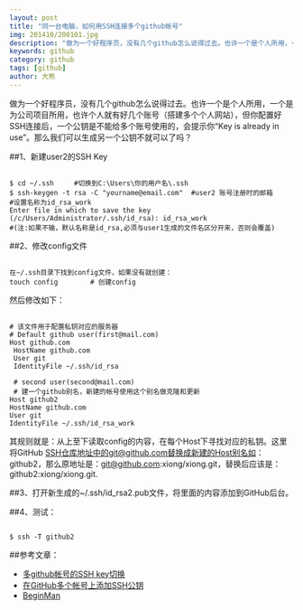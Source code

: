 ```yaml
---
layout: post
title: "同一台电脑，如何用SSH连接多个github帐号"
img: 201410/200101.jpg
description: "做为一个好程序员，没有几个github怎么说得过去。也许一个是个人所用，一个是为公司项目所用，也许个人就有好几个账号（搭建多个个人网站），但你配置好SSH连接后，一个公钥是不能给多个账号使用的，会提示你“Key is already in use”。那么我们可以生成另一个公钥不就可以了吗？"
keywords: github
category: github
tags: [github]
author: 大熊
---
```


做为一个好程序员，没有几个github怎么说得过去。也许一个是个人所用，一个是为公司项目所用，也许个人就有好几个账号（搭建多个个人网站），但你配置好SSH连接后，一个公钥是不能给多个账号使用的，会提示你“Key is already in use”。那么我们可以生成另一个公钥不就可以了吗？

##1、新建user2的SSH Key
<pre><code>
$ cd ~/.ssh     #切换到C:\Users\你的用户名\.ssh
$ ssh-keygen -t rsa -C "yourname@email.com"  #user2 账号注册时的邮箱
#设置名称为id_rsa_work
Enter file in which to save the key (/c/Users/Administrator/.ssh/id_rsa): id_rsa_work
#(注:如果不输，默认名称是id_rsa,必须与user1生成的文件名区分开来，否则会覆盖)
</code></pre>

##2、修改config文件
<pre><code>
在~/.ssh目录下找到config文件，如果没有就创建：
touch config        # 创建config
</code></pre>

然后修改如下：

<pre><code>
# 该文件用于配置私钥对应的服务器
# Default github user(first@mail.com)
Host github.com
 HostName github.com
 User git
 IdentityFile ~/.ssh/id_rsa

 # second user(second@mail.com)
 # 建一个github别名，新建的帐号使用这个别名做克隆和更新
Host github2
HostName github.com
User git
IdentityFile ~/.ssh/id_rsa_work
</code></pre>

其规则就是：从上至下读取config的内容，在每个Host下寻找对应的私钥。这里将GitHub SSH仓库地址中的git@github.com替换成新建的Host别名如：github2，那么原地址是：git@github.com:xiong/xiong.git，替换后应该是：github2:xiong/xiong.git.

##3、打开新生成的~/.ssh/id_rsa2.pub文件，将里面的内容添加到GitHub后台。

##4、测试：
<pre><code>
$ ssh -T github2
</code></pre>

##参考文章：

* [多github帐号的SSH key切换](http://www.cnblogs.com/BeginMan/p/3548139.html)
* [在GitHub多个帐号上添加SSH公钥](http://www.webmaster.me/uncategorized/add-multiple-ssh-keys-on-github.html)
* [BeginMan](https://gist.github.com/BeginMan/8969248)
